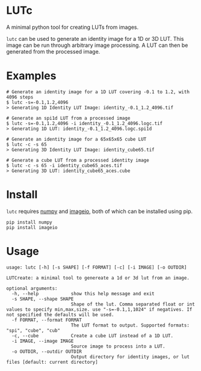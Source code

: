 # LUTc
A minimal python tool for creating LUTs from images.

`lutc` can be used to generate an identity image for a 1D or 3D LUT. This image can be run through arbitrary image processing. A LUT can then be generated from the processed image.

# Examples
```
# Generate an identity image for a 1D LUT covering -0.1 to 1.2, with 4096 steps
$ lutc -s=-0.1,1.2,4096
> Generating 1D Identity LUT Image: identity_-0.1_1.2_4096.tif

# Generate an spi1d LUT from a processed image
$ lutc -s=-0.1,1.2,4096 -i identity_-0.1_1.2_4096.logc.tif
> Generating 1D LUT: identity_-0.1_1.2_4096.logc.spi1d

# Generate an identity image for a 65x65x65 cube LUT
$ lutc -c -s 65
> Generating 3D Identity LUT Image: identity_cube65.tif

# Generate a cube LUT from a processed identity image
$ lutc -c -s 65 -i identity_cube65_aces.tif
> Generating 3D LUT: identity_cube65_aces.cube
```

# Install
`lutc` requires [numpy](https://numpy.org) and [imageio](https://imageio.readthedocs.io/en/stable/), both of which can be installed using pip.

```
pip install numpy
pip install imageio
```

# Usage


```
usage: lutc [-h] [-s SHAPE] [-f FORMAT] [-c] [-i IMAGE] [-o OUTDIR]

LUTCreate: a minimal tool to genereate a 1d or 3d lut from an image.

optional arguments:
  -h, --help            show this help message and exit
  -s SHAPE, --shape SHAPE
                        Shape of the lut. Comma separated float or int values to specify min,max,size. use "-s=-0.1,1,1024" if negatives. If not specified the defaults will be used.                                                                         
  -f FORMAT, --format FORMAT
                        The LUT format to output. Supported formats: "spi", "cube", "cub"
  -c, --cube            Create a cube LUT instead of a 1D LUT.
  -i IMAGE, --image IMAGE
                        Source image to process into a LUT.
  -o OUTDIR, --outdir OUTDIR
                        Output directory for identity images, or lut files [default: current directory]
```